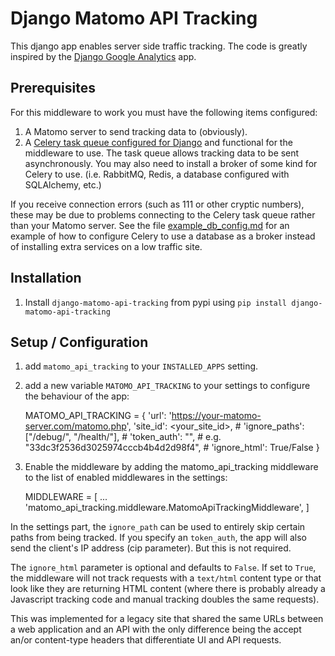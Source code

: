 # Django Matomo API Tracking

This django app enables server side traffic tracking. The code is greatly inspired by the [Django Google Analytics](https://github.com/praekeltfoundation/django-google-analytics) app.

## Prerequisites

For this middleware to work you must have the following items configured:

1. A Matomo server to send tracking data to (obviously).
2. A
   [Celery task queue configured for Django](https://docs.celeryq.dev/en/stable/django/first-steps-with-django.html#using-celery-with-django)
   and functional for the middleware to use.  The task queue
   allows tracking data to be sent asynchronously. You may also need to install a broker of some
   kind for Celery to use. (i.e. RabbitMQ, Redis, a database configured with SQLAlchemy, etc.)

If you receive connection errors (such as 111 or other cryptic numbers), these may be due to problems
connecting to the Celery task queue rather than your Matomo server. See the file [example_db_config.md](example_db_config.md)
for an example of how to configure Celery to use a database as a broker instead of installing extra services on a low
traffic site.

## Installation

1. Install ``django-matomo-api-tracking`` from pypi using ``pip install django-matomo-api-tracking``

## Setup / Configuration

1. add ``matomo_api_tracking`` to your ``INSTALLED_APPS`` setting.
2. add a new variable ``MATOMO_API_TRACKING`` to your settings to configure the behaviour of the app:


    MATOMO_API_TRACKING = {
        'url': 'https://your-matomo-server.com/matomo.php',
        'site_id': <your_site_id>,
        # 'ignore_paths': ["/debug/", "/health/"],
        # 'token_auth': "<your auth token>",  # e.g.  "33dc3f2536d3025974cccb4b4d2d98f4",
        # 'ignore_html': True/False
    }

3. Enable the middleware by adding the matomo_api_tracking middleware to the list of enabled middlewares in the settings: 


    MIDDLEWARE = [
        ...
        'matomo_api_tracking.middleware.MatomoApiTrackingMiddleware',
    ]

In the settings part, the `ignore_path` can be used to entirely skip certain
paths from being tracked. If you specify an `token_auth`, the app will also send
the client's IP address (cip parameter). But this is not required.

The `ignore_html` parameter is optional and defaults to `False`. If set to `True`, the middleware will not track
requests with a `text/html` content type or that look like they are returning HTML content (where there
is probably already a Javascript tracking code and manual tracking doubles the same requests).

This was implemented for a legacy site that shared the same URLs between a web application and
an API with the only difference being the accept an/or content-type headers that differentiate
UI and API requests.